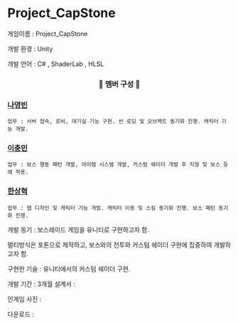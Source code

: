 # Project_CapStone

게임이름 : Project_CapStone

개발 환경 : Unity 
</br>

개발 언어 : C# , ShaderLab , HLSL
</br>


<h3 align="center">🥇 멤버 구성  🥇 </h3>

  ### [나영빈](https://github.com/Rubbe1124)
    업무 : 서버 접속, 로비, 대기실 기능 구현. 씬 로딩 및 오브젝트 동기화 진행. 캐릭터 기능 개발. 
  ### [이충민](https://github.com/1CM98)
    업무 : 보스 행동 패턴 개발, 아이템 시스템 개발, 커스텀 쉐이더 개발 후 지형 및 보스 등에 적용.
  ### [한상혁](https://github.com/Joel970203)
    업무 : 맵 디자인 및 캐릭터 기능 개발. 캐릭터 이동 및 스킬 동기화 진행. 보스 패턴 동기화 진행.
개발 동기 : 보스레이드 게임을 유니티로 구현하고자 함.
</br>

멀티방식은 포톤으로 제작하고, 보스와의 전투와 커스텀 쉐이더 구현에 집중하여 개발하고자 함.
</br>

구현한 기술 : 유니티에서의 커스텀 쉐이더 구현.
</br>

개발 기간 : 3개월 
설계서 : 
</br>

인게임 사진 : 
</br>

다운로드 : 

